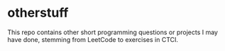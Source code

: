 # otherstuff
This repo contains other short programming questions or projects I may have done, stemming from LeetCode to exercises in CTCI.
